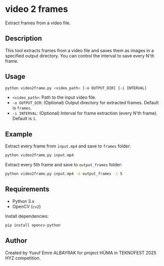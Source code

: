 # video 2 frames

Extract frames from a video file.

## Description

This tool extracts frames from a video file and saves them as images in a specified output directory. You can control the interval to save every N'th frame.

## Usage

```bash
python video2frame.py <video_path> [-o OUTPUT_DIR] [-i INTERVAL]
```

- `<video_path>`: Path to the input video file.
- `-o OUTPUT_DIR`: (Optional) Output directory for extracted frames. Default is `frames`.
- `-i INTERVAL`: (Optional) Interval for frame extraction (every N'th frame). Default is `1`.

## Example

Extract every frame from `input.mp4` and save to `frames` folder:

```bash
python video2frame.py input.mp4
```

Extract every 5th frame and save to `output_frames` folder:

```bash
python video2frame.py input.mp4 -o output_frames -i 5
```

## Requirements

- Python 3.x
- OpenCV (`cv2`)

Install dependencies:

```bash
pip install opencv-python
```

## Author

Created by Yusuf Emre ALBAYRAK for project HÜMA in TEKNOFEST 2025 HYZ competition.
